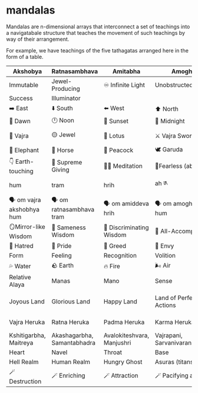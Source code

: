 # mandalas

Mandalas are n-dimensional arrays that interconnect
a set of teachings into a navigatabale structure that
teaches the movement of such teachings by way of their
arrangement.

For example, we have teachings of the five tathagatas
arranged here in the form of a table.

| Akshobya | Ratnasambhava | Amitabha | Amoghasiddhi | Vairochana |
| --- | --- | --- | --- | --- |
| Immutable | Jewel-Producing | ♾️ Infinite Light | Unobstructed
Success | Illuminator |
| ➡️ East | ⬇️ South | ⬅️ West | ⬆️ North | 🫶 Center |
| 🌅 Dawn | 🕛 Noon | 🌄 Sunset | 🌃 Midnight |  |
| 💎 Vajra | 🟡 Jewel | 🪷 Lotus | ⚔️ Vajra Sword | ⚜️ Gold Dharmachakra |
| 🐘 Elephant | 🐎 Horse | 🦚 Peacock | 🕊 Garuda | 🦁 Lion |
| 👇 Earth-touching | 🤲 Supreme Giving | 🧘‍♂️ Meditation | 🪬Fearless (abhaya) | Turning the ☸️ Wheel |
| hum | tram | hrih | ah ༁ | om ༀ |
| 🗣 om vajra akshobhya hum | 🗣 om ratnasambhava tram | 🗣 om amiddeva hrih | 🗣 om amoghasiddhi ah hum | 🗣 om vairochana hum |
|  🪞Mirror-like Wisdom  | 👯 Sameness Wisdom | 🧠 Discriminating Wisdom | 🙌 All-Accomplishing | 🌌 Dharmadhatu |
| 🔄 Hatred | 🔄 Pride | 🔄 Greed | 🔄 Envy | 🔄 Ignorance |
| Form | Feeling | Recognition | Volition | Consciousness |
| 💦 Water | 🪨 Earth | 🔥 Fire | 🌬 Air | Space |
| Relative Alaya | Manas | Mano | Sense | Absolute Alaya |
| Joyous Land | Glorious Land | Happy Land | Land of Perfected Good Actions | All-Pervading Circle (Ghanavyuga) |
| Vajra Heruka | Ratna Heruka | Padma Heruka | Karma Heruka | Buddha Heruka |
| Kshitigarbha, Maitreya | Akashagarbha, Samantabhadra | Avalokiteshvara, Manjushri | Vajrapani, Sarvanivaranavishkambhin |  |
| Heart | Navel | Throat | Base | Crown |
| Hell Realm | Human Realm | Hungry Ghost | Asuras (titans) | Gods |
| 🪄 Destruction | 🪄 Enriching | 🪄 Attraction | 🪄 Pacifying all functions | 🪄 Pacifying |


